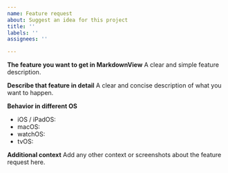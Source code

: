 ```yaml
---
name: Feature request
about: Suggest an idea for this project
title: ''
labels: ''
assignees: ''

---
```


**The feature you want to get in MarkdownView** 
A clear and simple feature description.

**Describe that feature in detail**
A clear and concise description of what you want to happen.

**Behavior in different OS**
* iOS / iPadOS: 
* macOS:
* watchOS: 
* tvOS:

**Additional context**
Add any other context or screenshots about the feature request here.
